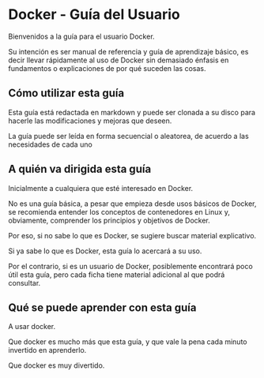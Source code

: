 # Docker - Guía del Usuario

Bienvenidos a la guía para el usuario Docker.

Su intención es ser manual de referencia y guía de aprendizaje básico, es decir llevar rápidamente al uso de Docker sin demasiado énfasis en fundamentos o explicaciones de por qué suceden las cosas.

## Cómo utilizar esta guía

Esta guía está redactada en markdown y puede ser clonada a su disco para hacerle las modificaciones y mejoras que deseen.

La guía puede ser leída en forma secuencial o aleatorea, de acuerdo a las necesidades de cada uno

## A quién va dirigida esta guía

Inicialmente a cualquiera que esté interesado en Docker.

No es una guía básica, a pesar que empieza desde usos básicos de Docker, se recomienda entender los conceptos de contenedores en Linux y, obviamente, comprender los principios y objetivos de Docker.

Por eso, si no sabe lo que es Docker, se sugiere buscar material explicativo.

Si ya sabe lo que es Docker, esta guía lo acercará a su uso.

Por el contrario, si es un usuario de Docker, posiblemente encontrará poco útil esta guía, pero cada ficha tiene material adicional al que podrá consultar.

## Qué se puede aprender con esta guía

A usar docker.

Que docker es mucho más que esta guía, y que vale la pena cada minuto invertido en aprenderlo.

Que docker es muy divertido.
